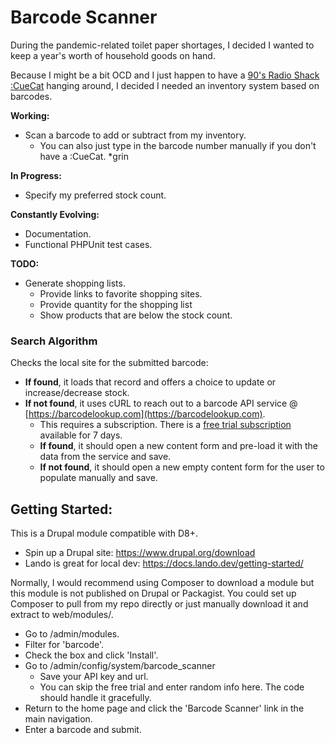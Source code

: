 # Barcode Scanner

During the pandemic-related toilet paper shortages, I decided I wanted to keep a year's worth of household goods on hand.

Because I might be a bit OCD and I just happen to have a [90's Radio Shack :CueCat](https://en.wikipedia.org/wiki/CueCat) hanging around, I decided I needed an inventory system based on barcodes.

**Working:**
* Scan a barcode to add or subtract from my inventory.
  * You can also just type in the barcode number manually if you don't have a :CueCat. *grin

**In Progress:**
* Specify my preferred stock count.

**Constantly Evolving:**
* Documentation.
* Functional PHPUnit test cases.

**TODO:**
* Generate shopping lists.
  * Provide links to favorite shopping sites.
  * Provide quantity for the shopping list
  * Show products that are below the stock count.

### Search Algorithm

Checks the local site for the submitted barcode:
 * **If found**, it loads that record and offers a choice to update or increase/decrease stock.
 * **If not found**, it uses cURL to reach out to a barcode API service @ [https://barcodelookup.com](https://barcodelookup.com).
   * This requires a subscription. There is a [free trial subscription](https://www.barcodelookup.com/api#test-account) available for 7 days.
   * **If found**, it should open a new content form and pre-load it with the data from the service and save.
   * **If not found**, it should open a new empty content form for the user to populate manually and save.

## Getting Started:

This is a Drupal module compatible with D8+.

* Spin up a Drupal site: https://www.drupal.org/download
* Lando is great for local dev: https://docs.lando.dev/getting-started/

Normally, I would recommend using Composer to download a module but this module is not published on Drupal or Packagist.  You could set up Composer to pull from my repo directly or just manually download it and extract to web/modules/.

* Go to /admin/modules. 
* Filter for 'barcode'.
* Check the box and click 'Install'.
* Go to /admin/config/system/barcode_scanner
  * Save your API key and url.
  * You can skip the free trial and enter random info here.  The code should handle it gracefully.
* Return to the home page and click the 'Barcode Scanner' link in the main navigation.
* Enter a barcode and submit.
